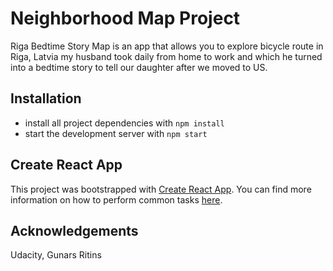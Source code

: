 # Neighborhood Map Project

Riga Bedtime Story Map is an app that allows you to explore bicycle route in Riga, Latvia my husband took daily from home to work and which he turned into a bedtime story to tell our daughter after we moved to US.

## Installation

* install all project dependencies with `npm install`
* start the development server with `npm start`

## Create React App

This project was bootstrapped with [Create React App](https://github.com/facebookincubator/create-react-app). You can find more information on how to perform common tasks [here](https://github.com/facebookincubator/create-react-app/blob/master/packages/react-scripts/template/README.md).

## Acknowledgements

Udacity,
Gunars Ritins
